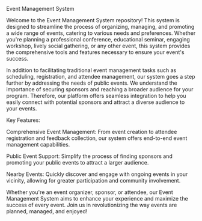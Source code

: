 Event Management System

Welcome to the Event Management System repository! This system is designed to streamline the process of organizing, managing, and promoting a wide range of events, catering to various needs and preferences. Whether you're planning a professional conference, educational seminar, engaging workshop, lively social gathering, or any other event, this system provides the comprehensive tools and features necessary to ensure your event's success.

In addition to facilitating traditional event management tasks such as scheduling, registration, and attendee management, our system goes a step further by addressing the needs of public events. We understand the importance of securing sponsors and reaching a broader audience for your program. Therefore, our platform offers seamless integration to help you easily connect with potential sponsors and attract a diverse audience to your events.

Key Features:

Comprehensive Event Management: From event creation to attendee registration and feedback collection, our system offers end-to-end event management capabilities.

Public Event Support: Simplify the process of finding sponsors and promoting your public events to attract a larger audience.

Nearby Events: Quickly discover and engage with ongoing events in your vicinity, allowing for greater participation and community involvement.

Whether you're an event organizer, sponsor, or attendee, our Event Management System aims to enhance your experience and maximize the success of every event. Join us in revolutionizing the way events are planned, managed, and enjoyed! 
